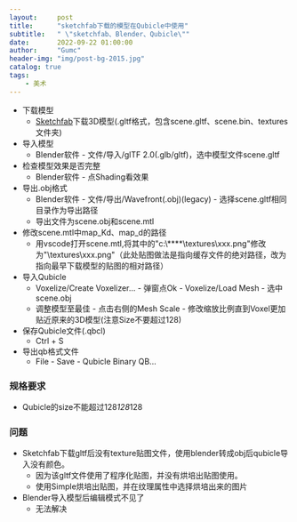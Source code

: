 ```yaml
---
layout:     post
title:      "sketchfab下载的模型在Qubicle中使用"
subtitle:   " \"sketchfab、Blender、Qubicle\""
date:       2022-09-22 01:00:00
author:     "Gumc"
header-img: "img/post-bg-2015.jpg"
catalog: true
tags:
    - 美术
---
```

- 下载模型
  - [Sketchfab](https://sketchfab.com/)下载3D模型(.gltf格式，包含scene.gltf、scene.bin、textures文件夹)
- 导入模型
  - Blender软件 - 文件/导入/glTF 2.0(.glb/gltf)，选中模型文件scene.gltf
- 检查模型效果是否完整
  - Blender软件 - 点Shading看效果
- 导出.obj格式
  - Blender软件 - 文件/导出/Wavefront(.obj)(legacy) - 选择scene.gltf相同目录作为导出路径
  - 导出文件为scene.obj和scene.mtl
- 修改scene.mtl中map_Kd、map_d的路径
  - 用vscode打开scene.mtl,将其中的"c:\\****\\textures\\xxx.png"修改为"\\textures\\xxx.png"（此处贴图做法是指向缓存文件的绝对路径，改为指向最早下载模型的贴图的相对路径）
- 导入Qubicle
  - Voxelize/Create Voxelizer... - 弹窗点Ok - Voxelize/Load Mesh - 选中scene.obj
  - 调整模型至最佳 - 点击右侧的Mesh Scale - 修改缩放比例直到Voxel更加贴近原来的3D模型(注意Size不要超过128)
- 保存Qubicle文件(.qbcl)
  - Ctrl + S
- 导出qb格式文件
  - File - Save - Qubicle Binary QB...

### 规格要求

- Qubicle的size不能超过128*128*128

### 问题

- Sketchfab下载gltf后没有texture贴图文件，使用blender转成obj后qubicle导入没有颜色。
  - 因为该gltf文件使用了程序化贴图，并没有烘培出贴图使用。
  - 使用Simple烘培出贴图，并在纹理属性中选择烘培出来的图片
- Blender导入模型后编辑模式不见了
  - 无法解决
